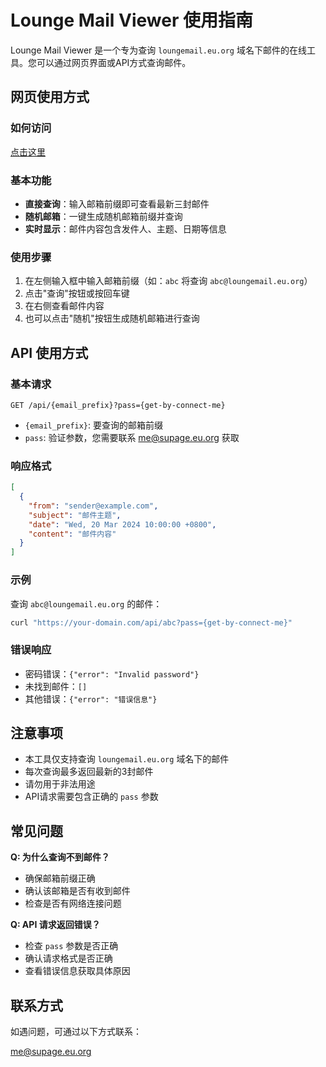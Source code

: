# Lounge Mail Viewer 使用指南

Lounge Mail Viewer 是一个专为查询 `loungemail.eu.org` 域名下邮件的在线工具。您可以通过网页界面或API方式查询邮件。

## 网页使用方式

### 如何访问

[点击这里](https://www.loungemail.eu.org/)

### 基本功能
- **直接查询**：输入邮箱前缀即可查看最新三封邮件
- **随机邮箱**：一键生成随机邮箱前缀并查询
- **实时显示**：邮件内容包含发件人、主题、日期等信息

### 使用步骤
1. 在左侧输入框中输入邮箱前缀（如：`abc` 将查询 `abc@loungemail.eu.org`）
2. 点击"查询"按钮或按回车键
3. 在右侧查看邮件内容
4. 也可以点击"随机"按钮生成随机邮箱进行查询

## API 使用方式

### 基本请求
```http
GET /api/{email_prefix}?pass={get-by-connect-me}
```
- `{email_prefix}`: 要查询的邮箱前缀
- `pass`: 验证参数，您需要联系 me@supage.eu.org 获取

### 响应格式
```json
[
  {
    "from": "sender@example.com",
    "subject": "邮件主题",
    "date": "Wed, 20 Mar 2024 10:00:00 +0800",
    "content": "邮件内容"
  }
]
```

### 示例
查询 `abc@loungemail.eu.org` 的邮件：
```bash
curl "https://your-domain.com/api/abc?pass={get-by-connect-me}"
```

### 错误响应
- 密码错误：`{"error": "Invalid password"}`
- 未找到邮件：`[]`
- 其他错误：`{"error": "错误信息"}`

## 注意事项

- 本工具仅支持查询 `loungemail.eu.org` 域名下的邮件
- 每次查询最多返回最新的3封邮件
- 请勿用于非法用途
- API请求需要包含正确的 `pass` 参数

## 常见问题

**Q: 为什么查询不到邮件？**
- 确保邮箱前缀正确
- 确认该邮箱是否有收到邮件
- 检查是否有网络连接问题

**Q: API 请求返回错误？**
- 检查 `pass` 参数是否正确
- 确认请求格式是否正确
- 查看错误信息获取具体原因

## 联系方式

如遇问题，可通过以下方式联系：

me@supage.eu.org
